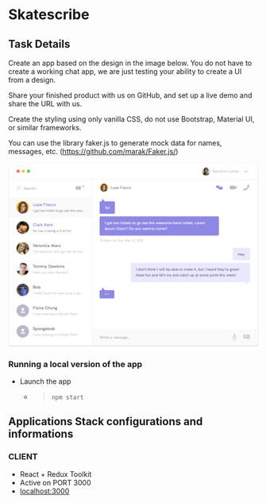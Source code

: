 # Skatescribe


## Task Details

Create an app based on the design in the image below. You do not have to create a working chat app, we are just testing your ability to create a UI from a design. 

Share your finished product with us on GitHub, and set up a live demo and share the URL with us. 

Create the styling using only vanilla CSS, do not use Bootstrap, Material UI, or similar frameworks. 

You can use the library faker.js to generate mock data for names, messages, etc. (https://github.com/marak/Faker.js/)


![Design](./ui-design.png "UI Design")

### Running a local version of the app

- Launch the app
	- > `npm start`
		

## Applications Stack configurations and informations

### CLIENT
- React + Redux Toolkit
- Active on PORT 3000
- [localhost:3000](http://localhost:3000)